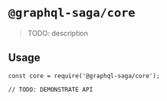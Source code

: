 # `@graphql-saga/core`

> TODO: description

## Usage

```
const core = require('@graphql-saga/core');

// TODO: DEMONSTRATE API
```
